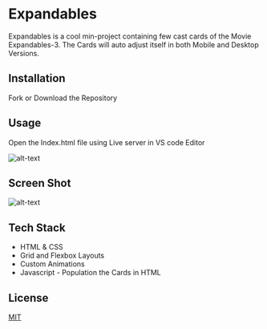 # Expandables

Expandables is a cool min-project containing few cast cards of the Movie Expandables-3. The Cards will auto adjust itself in both Mobile and Desktop Versions.


## Installation

Fork or Download the Repository

## Usage

Open the Index.html file using Live server in VS code Editor

![alt-text](https://github.com/sarathy711/cloudit/blob/master/Responsive.png)

## Screen Shot
![alt-text](https://github.com/sarathy711/cloudit/blob/master/screen1.PNG)

## Tech Stack

 * HTML & CSS
 * Grid and Flexbox Layouts
 * Custom Animations
 * Javascript - Population the Cards in HTML 
                   

 


## License
[MIT](https://choosealicense.com/licenses/mit/)